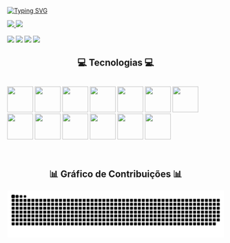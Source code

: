 [![Typing SVG](https://readme-typing-svg.demolab.com?font=Fira+Code&size=28&pause=1000&color=F7F7F7&width=550&lines=%F0%9F%91%BE+Bem-vindo(a)+ao+meu+perfil+%F0%9F%91%BE+)](https://git.io/typing-svg)



<div>
  <a href="https://github.com/thaleshng">
  <img height="180em" src="https://github-readme-stats.vercel.app/api?username=thaleshng&count_private=true&include_all_commits=false&show_icons=true&theme=tokyonight&show_owner=true"/>
  <img height="180em" src="https://github-readme-stats.vercel.app/api/top-langs/?username=thaleshng&theme=tokyonight&hide_border=false&&layout=compact"/>
</div>
    
<br>

<div> 
  <a href="https://instagram.com/thaleshng" target="_blank"><img src="https://img.shields.io/badge/-Instagram-%23E4405F?style=for-the-badge&logo=instagram&logoColor=white" target="_blank"></a>
  <a href = "mailto:thaleshng@gmail.com"><img src="https://img.shields.io/badge/-Gmail-%23333?style=for-the-badge&logo=gmail&logoColor=white" target="_blank"></a>
  <a href="https://www.linkedin.com/in/thales-hng" target="_blank"><img src="https://img.shields.io/badge/-LinkedIn-%230077B5?style=for-the-badge&logo=linkedin&logoColor=white" target="_blank"></a>
  <a href="https://thaleshng.com.br" target="_blank"><img src="https://img.shields.io/badge/-Portfólio-%23000000?style=for-the-badge&logo=Opera&logoColor=white" target="_blank"></a>
</div>

<h2 align="center">💻 Tecnologias 💻</h2>

<div style="display: inline_block"><br>
  <img height="60" width="60" src="https://skillicons.dev/icons?i=html" />
  <img height="60" width="60" src="https://skillicons.dev/icons?i=css" />
  <img height="60" width="60" src="https://skillicons.dev/icons?i=js" />
  <img height="60" width="60" src="https://skillicons.dev/icons?i=ts" />
  <img height="60" width="60" src="https://skillicons.dev/icons?i=react" />
  <img height="60" width="60" src="https://skillicons.dev/icons?i=github" />
  <img height="60" width="60" src="https://skillicons.dev/icons?i=git" />
  <img height="60" width="60" src="https://skillicons.dev/icons?i=npm" />
  <img height="60" width="60" src="https://skillicons.dev/icons?i=jest" />
  <img height="60" width="60" src="https://skillicons.dev/icons?i=styledcomponents" />
  <img height="60" width="60" src="https://skillicons.dev/icons?i=redux" />
  <img height="60" width="60" src="https://skillicons.dev/icons?i=postgresql" />
  <img height="60" width="60" src="https://skillicons.dev/icons?i=nodejs" />
</div>
 
 <br>
 
<br>
<h2 align="center">📊 Gráfico de Contribuições 📊</h2>

![snake gif](https://github.com/thaleshng/thaleshng/blob/output/github-contribution-grid-snake-dark.svg)
